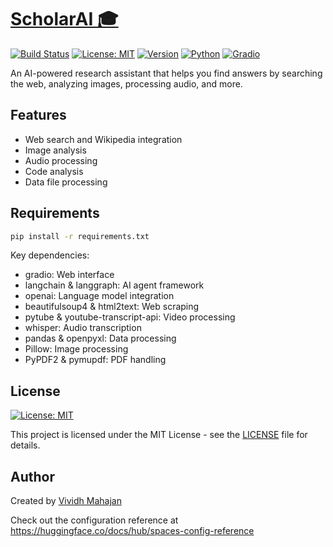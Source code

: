 
# [ScholarAI 🎓](https://huggingface.co/spaces/Lasdw/Deep_Research_Agent)

[![Build Status](https://img.shields.io/badge/build-passing-brightgreen)](https://huggingface.co/spaces/Lasdw/ScholarAI)
[![License: MIT](https://img.shields.io/badge/License-MIT-yellow.svg)](https://opensource.org/licenses/MIT)
[![Version](https://img.shields.io/badge/version-1.0.0-blue)](https://huggingface.co/spaces/Lasdw/ScholarAI)
[![Python](https://img.shields.io/badge/python-3.11-blue)](https://www.python.org/downloads/)
[![Gradio](https://img.shields.io/badge/gradio-5.29.1-orange)](https://gradio.app/)

An AI-powered research assistant that helps you find answers by searching the web, analyzing images, processing audio, and more.

## Features

- Web search and Wikipedia integration
- Image analysis
- Audio processing
- Code analysis
- Data file processing

## Requirements

```bash
pip install -r requirements.txt
```

Key dependencies:

- gradio: Web interface
- langchain & langgraph: AI agent framework
- openai: Language model integration
- beautifulsoup4 & html2text: Web scraping
- pytube & youtube-transcript-api: Video processing
- whisper: Audio transcription
- pandas & openpyxl: Data processing
- Pillow: Image processing
- PyPDF2 & pymupdf: PDF handling

## License

[![License: MIT](https://img.shields.io/badge/License-MIT-yellow.svg)](https://opensource.org/licenses/MIT)

This project is licensed under the MIT License - see the [LICENSE](LICENSE) file for details.

## Author

Created by [Vividh Mahajan](https://huggingface.co/Lasdw)

Check out the configuration reference at https://huggingface.co/docs/hub/spaces-config-reference
